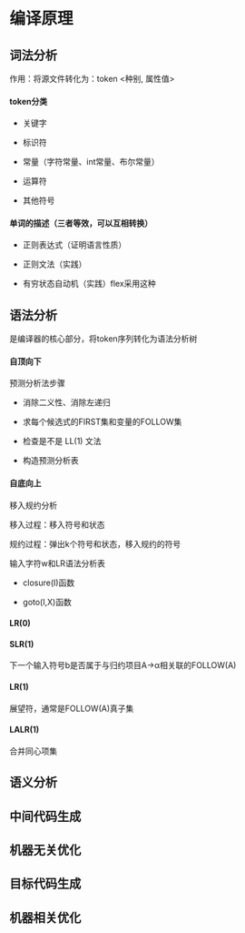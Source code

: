 # 编译原理

## 词法分析

作用：将源文件转化为：token <种别, 属性值>

#### token分类

+ 关键字

+ 标识符

+ 常量（字符常量、int常量、布尔常量）

+ 运算符

+ 其他符号

#### 单词的描述（三者等效，可以互相转换）

+ 正则表达式（证明语言性质）

+ 正则文法（实践）

+ 有穷状态自动机（实践）flex采用这种



## 语法分析

是编译器的核心部分，将token序列转化为语法分析树

#### 自顶向下

预测分析法步骤

+ 消除二义性、消除左递归

+ 求每个候选式的FIRST集和变量的FOLLOW集

+ 检查是不是 LL(1) 文法

+ 构造预测分析表

#### 自底向上

移入规约分析

移入过程：移入符号和状态

规约过程：弹出k个符号和状态，移入规约的符号

输入字符w和LR语法分析表

+ closure(I)函数

+ goto(I,X)函数

#### LR(0)

#### SLR(1)

下一个输入符号b是否属于与归约项目A→α相关联的FOLLOW(A)

#### LR(1)

展望符，通常是FOLLOW(A)真子集

#### LALR(1)

合并同心项集

## 语义分析

## 中间代码生成

## 机器无关优化

## 目标代码生成

## 机器相关优化
